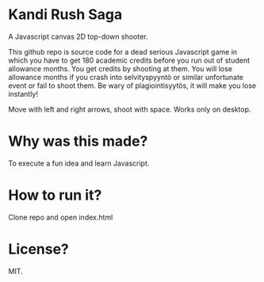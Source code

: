# Kandi Rush Saga
A Javascript canvas 2D top-down shooter.

This github repo is source code for a dead serious Javascript game in which you have to get 180 academic credits before you run out of student allowance months. You get credits by shooting at them. You will lose allowance months if you crash into selvityspyyntö or similar unfortunate event or fail to shoot them. Be wary of plagiointisyytös, it will make you lose instantly!

Move with left and right arrows, shoot with space. Works only on desktop.

# Why was this made?
To execute a fun idea and learn Javascript.

# How to run it?
Clone repo and open index.html

# License?
MIT.
